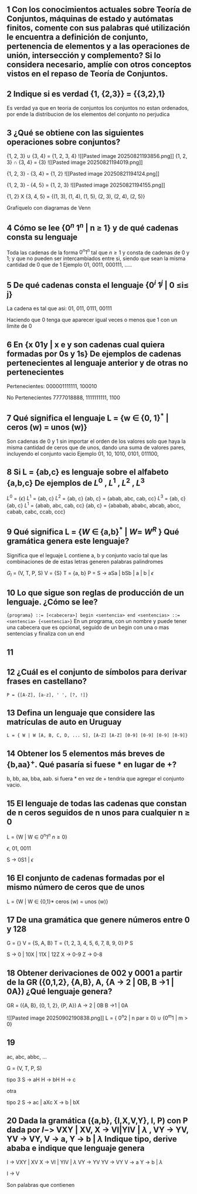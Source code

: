 
## 1 Con los conocimientos actuales sobre Teoría de Conjuntos, máquinas de estado y autómatas finitos, comente con sus palabras qué utilización le encuentra a definición de conjunto, pertenencia de elementos y a las operaciones de unión, intersección y complemento? Si lo considera necesario, amplíe con otros conceptos vistos en el repaso de Teoría de Conjuntos.

## 2 Indique si es verdad {1, {2,3}} = {{3,2},1}
Es verdad ya que en teoria de conjuntos los conjuntos no estan ordenados, por ende la distribucion de los elementos del conjunto no perjudica


## 3 ¿Qué se obtiene con las siguientes operaciones sobre conjuntos? 
{1, 2, 3} $\cup$ {3, 4} = {1, 2, 3, 4}
![[Pasted image 20250821193856.png]]
{1, 2, 3} $\cap$ {3, 4} = {3}
![[Pasted image 20250821194019.png]]

{1, 2, 3} - {3, 4} = {1, 2}
![[Pasted image 20250821194124.png]]

{1, 2, 3} - {4, 5} = {1, 2, 3}
![[Pasted image 20250821194155.png]]

{1, 2} X {3, 4, 5} = {(1, 3), (1, 4), (1, 5), (2, 3), (2, 4), (2, 5)}


Grafíquelo con diagramas de Venn

## 4 Cómo se lee {$0^n$ $1^n$ | n ≥ 1} y de qué cadenas consta su lenguaje

Toda las cadenas de la forma $0^n 1^n$ tal que $n \geq 1$  y consta de cadenas de 0 y 1; y que no pueden ser intercambiados entre si, siendo que sean la misma cantidad de 0 que de 1
Ejemplo
01, 0011, 000111, .....

## 5 De qué cadenas consta el lenguaje {$0^i$ $1^j$ | 0 ≤i≤ j}
La cadena es tal que asi:
	01, 011, 0111, 00111

Haciendo que 0 tenga que aparecer igual veces o menos que 1 con un limite de 0

## 6 En {x 01y | x e y son cadenas cual quiera formadas por 0s y 1s} De ejemplos de cadenas pertenecientes al lenguaje anterior y de otras no pertenecientes
Pertenecientes: 
000001111111, 100010

No Pertenecientes
7777018888, 1111111111, 1100

## 7 Qué significa el lenguaje L = {w $\in$ {0, 1}$^*$ | ceros (w) = unos (w)}
Son cadenas de 0 y 1 sin importar el orden de los valores solo que haya la misma cantidad de ceros que de unos, dando una suma de valores pares, incluyendo el conjunto vacio
	Ejemplo
		01, 10, 1010, 0101, 011100,

## 8 Si L = {ab,c} es lenguaje sobre el alfabeto {a,b,c} De ejemplos de $L^0$ , $L^1$ , $L^2$ , $L^3$

$L^0$ = {$\epsilon$}
$L^1$ = {ab, c}
$L^2$ = {ab, c} {ab, c} = {abab, abc, cab, cc}
$L^3$ = {ab, c} {ab, c} $L^1$ = {abab, abc, cab, cc} {ab, c} = {ababab, ababc, abcab, abcc, cabab, cabc, ccab, ccc}

## 9 Qué significa L = {$W$ $\in$ {a,b}$^*$ | $W =$ $W^R$ } Qué gramática genera este lenguaje?

Significa que el leguaje L contiene a, b y conjunto vacio tal que las combinaciones de de estas letras generen palabras palindromes

$G_l$ = (V, T, P, S)
V = {S}
T = {a, b}
P = S -> aSa | bSb | a | b | $\epsilon$

## 10 Lo que sigue son reglas de producción de un lenguaje. ¿Cómo se lee? 
`{programa} ::= [<cabecera>] begin <sentencia> end <sentencias> ::= <sentencia> {<sentencia>}`
En un programa, con un nombre y puede tener una cabecera que es opcional, seguido de un begin con una o mas sentencias y finaliza con un end

## 11

## 12 ¿Cuál es el conjunto de símbolos para derivar frases en castellano?
`P = {[A-Z], [a-z], ' ', [?, !]}`

## 13 Defina un lenguaje que considere las matrículas de auto en Uruguay
`L = { W | W [A, B, C, D, ... S], [A-Z] [A-Z] [0-9] [0-9] [0-9] [0-9]}`

## 14 Obtener los 5 elementos más breves de {b,aa}$^+$. Qué pasaría si fuese * en lugar de +?
b, bb, aa, bba, aab.
si fuera * en vez de + tendria que agregar el conjunto vacio.

## 15 El lenguaje de todas las cadenas que constan de n ceros seguidos de n unos para cualquier n ≥ 0

L = {W | W $\in$  $0^n 1^n$ $n \geq 0$}

$\epsilon$, 01, 0011

S -> 0S1 | $\epsilon$

## 16 El conjunto de cadenas formadas por el mismo número de ceros que de unos

L = {W | W $\in$ {0,1}* ceros (w) = unos (w)}

## 17 De una gramática que genere números entre 0 y 128
G = {}
V = {S, A, B}
T = {1, 2, 3, 4, 5, 6, 7, 8, 9, 0}
P
S

S -> 0 | 10X | 11X | 12Z
X -> 0-9
Z -> 0-8

## 18 Obtener derivaciones de 002 y 0001 a partir de la GR ({0,1,2}, {A,B}, A, {A -> 2 | 0B, B ->1 | 0A}) ¿Qué lenguaje genera?

GR = ({A, B}, {0, 1, 2}, {P, A})
A -> 2 | 0B 
B ->1 | 0A

![[Pasted image 20250902190838.png]]
L = { $0^n 2$ | n par $\geq$ 0} $\cup$ {$0^m1$ | m > 0}

## 19
ac, abc, abbc, ...

G = (V, T, P, S)

tipo 3
S -> aH
H -> bH
H -> c

otra

tipo 2
S -> ac | aXc
X -> b | bX

## 20 Dada la gramática ({a,b}, {I,X,V,Y}, I, P) con P dada por $I ->$ VXY | XV, X -> VI|YIV | $\lambda$ , VY -> YV, YV -> VY, V -> a, Y -> b | $\lambda$ Indique tipo, derive ababa e indique que lenguaje genera

I -> VXY | XV
X -> VI | YIV | $\lambda$ 
VY -> YV
YV -> VY
V -> a
Y -> b | $\lambda$

I -> V 

Son palabras que contienen